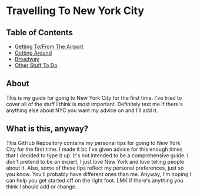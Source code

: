 # Travelling To New York City

## Table of Contents

* [Getting To/From The Airport](airport.md)
* [Getting Around](gettingaround.md)
* [Broadway](broadway.md)
* [Other Stuff To Do](stufftodo.md)

## About

This is my guide for going to New York City for the first time. I've tried to cover all of the stuff I think
is most important. Definitely text me if there's anything else about NYC you want my advice on and I'll add it. 

## What is this, anyway?

This GitHub Repository contains my personal tips for going to New York City for the first time. I made it bc I've given 
advice for this enough times that I decided to type it up. It's not intended to be a comprehensive guide. I don't pretend 
to be an expert, I just love New York and love telling people about it. Also, some of these tips reflect my personal preferences,
just so you know. You'll probably have different ones than me. Anyway, I'm hoping I can help you get started off on the right foot. 
LMK if there's anything you think I should add or change.
